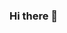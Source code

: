 ### Hi there 👋

<!--
**Thevapriyan07/Thevapriyan07** is a ✨ _special_ ✨ repository because its `README.md` (this file) appears on your GitHub profile.

Here are some ideas to get you started:

- 🔭 I’m currently working on ...
- 🌱 I’m currently learning ...
- 👯 I’m looking to collaborate on ...
- 🤔 I’m looking for help with ...
- 💬 Ask me about ...
- 📫 How to reach me: ...
- 😄 Pronouns: ...
- ⚡ Fun fact: ...
--[![@thevapriyan's Holopin board](https://holopin.me/thevapriyan)](https://holopin.io/@thevapriyan)
